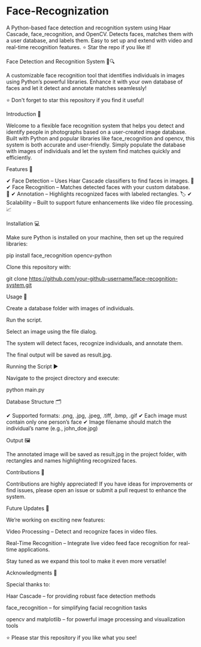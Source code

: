 # Face-Recognization
A Python-based face detection and recognition system using Haar Cascade, face_recognition, and OpenCV. Detects faces, matches them with a user database, and labels them. Easy to set up and extend with video and real-time recognition features. ⭐ Star the repo if you like it!


Face Detection and Recognition System 🧑🔍

A customizable face recognition tool that identifies individuals in images using Python’s powerful libraries. Enhance it with your own database of faces and let it detect and annotate matches seamlessly!

⭐ Don't forget to star this repository if you find it useful!

Introduction 🌟

Welcome to a flexible face recognition system that helps you detect and identify people in photographs based on a user-created image database. Built with Python and popular libraries like face_recognition and opencv, this system is both accurate and user-friendly. Simply populate the database with images of individuals and let the system find matches quickly and efficiently.

Features 🚀

✔ Face Detection – Uses Haar Cascade classifiers to find faces in images. 🔎
✔ Face Recognition – Matches detected faces with your custom database. 👤
✔ Annotation – Highlights recognized faces with labeled rectangles. 🏷️
✔ Scalability – Built to support future enhancements like video file processing. 📈

Installation 💻

Make sure Python is installed on your machine, then set up the required libraries:

pip install face_recognition opencv-python


Clone this repository with:

git clone https://github.com/your-github-username/face-recognition-system.git

Usage 📘

Create a database folder with images of individuals.

Run the script.

Select an image using the file dialog.

The system will detect faces, recognize individuals, and annotate them.

The final output will be saved as result.jpg.

Running the Script ▶️

Navigate to the project directory and execute:

python main.py

Database Structure 🗂️

✔ Supported formats: .png, .jpg, .jpeg, .tiff, .bmp, .gif
✔ Each image must contain only one person’s face
✔ Image filename should match the individual’s name (e.g., john_doe.jpg)

Output 🖼️

The annotated image will be saved as result.jpg in the project folder, with rectangles and names highlighting recognized faces.

Contributions 👐

Contributions are highly appreciated! If you have ideas for improvements or find issues, please open an issue or submit a pull request to enhance the system.

Future Updates 🔄

We’re working on exciting new features:

Video Processing – Detect and recognize faces in video files.

Real-Time Recognition – Integrate live video feed face recognition for real-time applications.

Stay tuned as we expand this tool to make it even more versatile!

Acknowledgments 👏

Special thanks to:

Haar Cascade – for providing robust face detection methods

face_recognition – for simplifying facial recognition tasks

opencv and matplotlib – for powerful image processing and visualization tools

⭐ Please star this repository if you like what you see!
